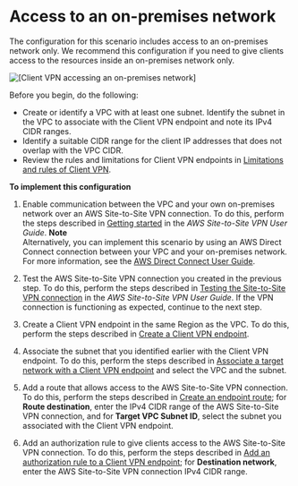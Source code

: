 # Access to an on\-premises network<a name="scenario-onprem"></a>

The configuration for this scenario includes access to an on\-premises network only\. We recommend this configuration if you need to give clients access to the resources inside an on\-premises network only\.

![\[Client VPN accessing an on-premises network\]](http://docs.aws.amazon.com/vpn/latest/clientvpn-admin/images/client-vpn-scenario-on-premises.png)

Before you begin, do the following:
+ Create or identify a VPC with at least one subnet\. Identify the subnet in the VPC to associate with the Client VPN endpoint and note its IPv4 CIDR ranges\.
+ Identify a suitable CIDR range for the client IP addresses that does not overlap with the VPC CIDR\. 
+ Review the rules and limitations for Client VPN endpoints in [Limitations and rules of Client VPN](what-is.md#what-is-limitations)\.

**To implement this configuration**

1. Enable communication between the VPC and your own on\-premises network over an AWS Site\-to\-Site VPN connection\. To do this, perform the steps described in [Getting started](https://docs.aws.amazon.com/vpn/latest/s2svpn/SetUpVPNConnections.html) in the *AWS Site\-to\-Site VPN User Guide*\. 
**Note**  
Alternatively, you can implement this scenario by using an AWS Direct Connect connection between your VPC and your on\-premises network\. For more information, see the [AWS Direct Connect User Guide](https://docs.aws.amazon.com/directconnect/latest/UserGuide/)\.

1. Test the AWS Site\-to\-Site VPN connection you created in the previous step\. To do this, perform the steps described in [Testing the Site\-to\-Site VPN connection](https://docs.aws.amazon.com/vpn/latest/s2svpn/HowToTestEndToEnd_Linux.html) in the *AWS Site\-to\-Site VPN User Guide*\. If the VPN connection is functioning as expected, continue to the next step\.

1. Create a Client VPN endpoint in the same Region as the VPC\. To do this, perform the steps described in [Create a Client VPN endpoint](cvpn-working-endpoints.md#cvpn-working-endpoint-create)\.

1. Associate the subnet that you identified earlier with the Client VPN endpoint\. To do this, perform the steps described in [Associate a target network with a Client VPN endpoint](cvpn-working-target.md#cvpn-working-target-associate) and select the VPC and the subnet\.

1. Add a route that allows access to the AWS Site\-to\-Site VPN connection\. To do this, perform the steps described in [Create an endpoint route](cvpn-working-routes.md#cvpn-working-routes-create); for **Route destination**, enter the IPv4 CIDR range of the AWS Site\-to\-Site VPN connection, and for **Target VPC Subnet ID**, select the subnet you associated with the Client VPN endpoint\.

1. Add an authorization rule to give clients access to the AWS Site\-to\-Site VPN connection\. To do this, perform the steps described in [Add an authorization rule to a Client VPN endpoint](cvpn-working-rules.md#cvpn-working-rule-authorize); for **Destination network**, enter the AWS Site\-to\-Site VPN connection IPv4 CIDR range\.